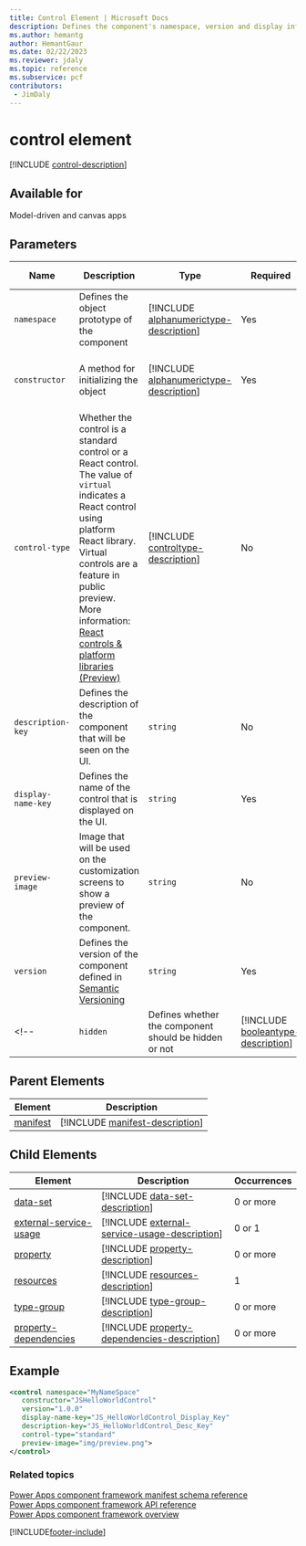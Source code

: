 ```yaml
---
title: Control Element | Microsoft Docs
description: Defines the component's namespace, version and display information.
ms.author: hemantg
author: HemantGaur
ms.date: 02/22/2023
ms.reviewer: jdaly
ms.topic: reference
ms.subservice: pcf
contributors:
 - JimDaly
---
```


# control element

[!INCLUDE [control-description](includes/control-description.md)]

## Available for

Model-driven and canvas apps

## Parameters

|Name|Description|Type|Required|Available for|
|--|--|--|--|--------|
|`namespace`|Defines the object prototype of the component|[!INCLUDE [alphanumerictype-description](includes/alphanumerictype-description.md)]|Yes|Model-driven and canvas apps |
|`constructor`|A method for initializing the object|[!INCLUDE [alphanumerictype-description](includes/alphanumerictype-description.md)]|Yes|Model-driven and canvas apps |
|`control-type`|Whether the control is a standard control or a React control. The value of `virtual` indicates a React control using platform React library. Virtual controls are a feature in public preview. More information: [React controls & platform libraries (Preview) ](../react-controls-platform-libraries.md)|[!INCLUDE [controltype-description](includes/controltype-description.md)]|No|Model-driven and canvas apps |
|`description-key`|Defines the description of the component that will be seen on the UI.|`string`|No|Model-driven and canvas apps |
|`display-name-key`|Defines the name of the control that is displayed on the UI.|`string`|Yes|Model-driven and canvas apps  | 
|`preview-image`|Image that will be used on the customization screens to show a preview of the component.|`string`|No|Model-driven apps|
|`version`|Defines the version of the component defined in [Semantic Versioning](https://semver.org)|`string`|Yes|Model-driven and canvas apps |
<!--|`hidden`|Defines whether the component should be hidden or not|[!INCLUDE [booleantype-description](includes/booleantype-description.md)]| No|Model-driven apps|-->

## Parent Elements

|Element|Description|
|--|--|
|[manifest](manifest.md)|[!INCLUDE [manifest-description](includes/manifest-description.md)]|

## Child Elements

|Element|Description|Occurrences|
|--|--|--|
|[data-set](data-set.md)|[!INCLUDE [data-set-description](includes/data-set-description.md)]|0 or more|
|[external-service-usage](external-service-usage.md)|[!INCLUDE [external-service-usage-description](includes/external-service-usage-description.md)]|0 or 1|
|[property](property.md)|[!INCLUDE [property-description](includes/property-description.md)]|0 or more|
|[resources](resources.md)|[!INCLUDE [resources-description](includes/resources-description.md)]|1|
|[type-group](type-group.md)|[!INCLUDE [type-group-description](includes/type-group-description.md)]|0 or more|
|[property-dependencies](property-dependencies.md)|[!INCLUDE [property-dependencies-description](includes/property-dependencies-description.md)]|0 or more|

## Example

```xml
<control namespace="MyNameSpace"
   constructor="JSHelloWorldControl"
   version="1.0.0"
   display-name-key="JS_HelloWorldControl_Display_Key"
   description-key="JS_HelloWorldControl_Desc_Key"
   control-type="standard"
   preview-image="img/preview.png">
</control>
  ```

### Related topics

[Power Apps component framework manifest schema reference](index.md)<br/>
[Power Apps component framework API reference](../reference/index.md)<br/>
[Power Apps component framework overview](../overview.md)


[!INCLUDE[footer-include](../../../includes/footer-banner.md)]
